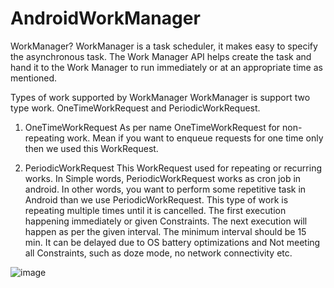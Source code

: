 # AndroidWorkManager

WorkManager?
WorkManager is a task scheduler, it makes easy to specify the asynchronous task. The Work Manager API helps create the task and hand it to the Work Manager to run immediately or at an appropriate time as mentioned.

Types of work supported by WorkManager
WorkManager is support two type work. OneTimeWorkRequest and PeriodicWorkRequest.

1. OneTimeWorkRequest
As per name OneTimeWorkRequest for non-repeating work. Mean if you want to enqueue requests for one time only then we used this WorkRequest.

2. PeriodicWorkRequest
This WorkRequest used for repeating or recurring works. In Simple words, PeriodicWorkRequest works as cron job in android. In other words, you want to perform some repetitive task in Android than we use PeriodicWorkRequest. This type of work is repeating multiple times until it is cancelled. The first execution happening immediately or given Constraints. The next execution will happen as per the given interval. The minimum interval should be 15 min. It can be delayed due to OS battery optimizations and Not meeting all Constraints, such as doze mode, no network connectivity etc.


![image](https://user-images.githubusercontent.com/39657409/75847215-915ea300-5e04-11ea-9d42-89242026adb7.png)
